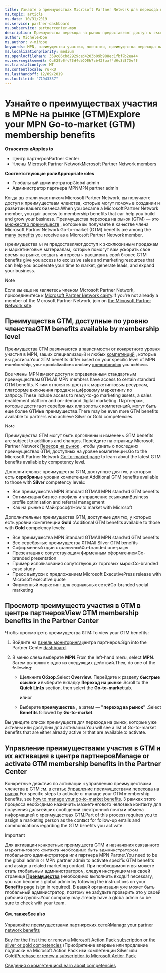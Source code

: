 ```yaml
---
title: Узнайте о преимуществах Microsoft Partner Network для перехода на рынок | Центр партнеров
ms.topic: article
ms.date: 10/31/2019
ms.service: partner-dashboard
ms.subservice: partnercenter-mpn
description: Преимущества перехода на рынок предоставляют доступ к эксклюзивным продажам и маркетинговым материалам, которые помогут вам ускорить свое время на рынке, создать интересы и расширить свой бизнес.
author: MicheleHope
ms.author: v-mihope
keywords: MPN, преимущества участия, членство, преимущества перехода на рынок, переход на рынок, переход на рынок, GTM, членство Gold, Серебряное членство
ms.localizationpriority: medium
ms.openlocfilehash: 359c86cbd2929ced4203b09b988ec1fbf7b2ea44
ms.sourcegitcommit: 9a628b8fc73d4db995b7cb42faaf4d6c3b573e45
ms.translationtype: MT
ms.contentlocale: ru-RU
ms.lasthandoff: 12/09/2019
ms.locfileid: "74943337"
---
```

# <a name="explore-your-mpn-go-to-market-gtm-membership-benefits"></a><span data-ttu-id="205ab-104">Узнайте о преимуществах участия в MPNе на рынке (GTM)</span><span class="sxs-lookup"><span data-stu-id="205ab-104">Explore your MPN Go-to-market (GTM) membership benefits</span></span>

<span data-ttu-id="205ab-105">**Относится к**</span><span class="sxs-lookup"><span data-stu-id="205ab-105">**Applies to**</span></span>

- <span data-ttu-id="205ab-106">Центр партнеров</span><span class="sxs-lookup"><span data-stu-id="205ab-106">Partner Center</span></span>
- <span data-ttu-id="205ab-107">Члены Microsoft Partner Network</span><span class="sxs-lookup"><span data-stu-id="205ab-107">Microsoft Partner Network members</span></span>

<span data-ttu-id="205ab-108">**Соответствующие роли**</span><span class="sxs-lookup"><span data-stu-id="205ab-108">**Appropriate roles**</span></span>

- <span data-ttu-id="205ab-109">Глобальный администратор</span><span class="sxs-lookup"><span data-stu-id="205ab-109">Global admin</span></span>
- <span data-ttu-id="205ab-110">Администратор партнера MPN</span><span class="sxs-lookup"><span data-stu-id="205ab-110">MPN partner admin</span></span>

<span data-ttu-id="205ab-111">Когда вы стали участником Microsoft Partner Network, вы получаете доступ к преимуществам членства, которые могут помочь в создании и развитии вашего бизнеса.</span><span class="sxs-lookup"><span data-stu-id="205ab-111">When you became a Microsoft Partner Network member, you gain access to membership benefits that can help you build and grow your business.</span></span> <span data-ttu-id="205ab-112">Преимущества перехода на рынок (GTM) — это [множество преимуществ](https://partner.microsoft.com/manage-your-partner-network-benefits) , которые вы получаете в качестве члена Microsoft Partner Network.</span><span class="sxs-lookup"><span data-stu-id="205ab-112">Go-to-market (GTM) benefits are among the [many benefits](https://partner.microsoft.com/manage-your-partner-network-benefits) you receive as a Microsoft Partner Network member.</span></span> 

<span data-ttu-id="205ab-113">Преимущества GTM предоставляют доступ к эксклюзивным продажам и маркетинговым материалам, которые помогут вам ускорить свое время на рынке, создать интересы и расширить свой бизнес.</span><span class="sxs-lookup"><span data-stu-id="205ab-113">GTM benefits give you access to exclusive sales and marketing resources that can help you accelerate your time to market, generate leads, and expand your business.</span></span>

>[!NOTE]
><span data-ttu-id="205ab-114">Если вы еще не являетесь членом Microsoft Partner Network, присоединитесь к [Microsoft Partner Network сайту](https://partner.microsoft.com/membership).</span><span class="sxs-lookup"><span data-stu-id="205ab-114">If you're not already a member of the Microsoft Partner Network, join on [the Microsoft Partner Network site](https://partner.microsoft.com/membership).</span></span>


## <a name="gtm-benefits-available-by-membership-level"></a><span data-ttu-id="205ab-115">Преимущества GTM, доступные по уровню членства</span><span class="sxs-lookup"><span data-stu-id="205ab-115">GTM benefits available by membership level</span></span>

<span data-ttu-id="205ab-116">Преимущества GTM различаются в зависимости от конкретного уровня участия в MPN, ваших специализаций и любых [компетенций](learn-about-competencies.md) , которые вы достиги.</span><span class="sxs-lookup"><span data-stu-id="205ab-116">Your GTM benefits differ based on your specific level of MPN membership, your specializations and any [competencies](learn-about-competencies.md) you achieve.</span></span>

<span data-ttu-id="205ab-117">Все члены MPN имеют доступ к определенным стандартным преимуществам GTM.</span><span class="sxs-lookup"><span data-stu-id="205ab-117">All MPN members have access to certain standard GTM benefits.</span></span> <span data-ttu-id="205ab-118">К ним относятся доступ к маркетинговым ресурсам, платформе включения продаж и цифровому маркетингу по запросу.</span><span class="sxs-lookup"><span data-stu-id="205ab-118">These include access to ready-to-go marketing assets, a sales enablement platform and on-demand digital marketing.</span></span> <span data-ttu-id="205ab-119">Партнерам, которые достигают серебряных или золотых компетенций, могут быть еще более GTMые преимущества.</span><span class="sxs-lookup"><span data-stu-id="205ab-119">There may be even more GTM benefits available to partners who achieve Silver or Gold competencies.</span></span>

>[!NOTE]
><span data-ttu-id="205ab-120">Преимущества GTM могут быть дополнены и изменены.</span><span class="sxs-lookup"><span data-stu-id="205ab-120">GTM benefits are subject to additions and changes.</span></span> <span data-ttu-id="205ab-121">Перейдите на страницу Microsoft Partner Network [Переход на рынок](https://partner.microsoft.com/membership/go-to-market) , чтобы узнать о последних преимуществах GTM, доступных на уровне компетенции.</span><span class="sxs-lookup"><span data-stu-id="205ab-121">Go to the Microsoft Partner Network [Go-to-market page](https://partner.microsoft.com/membership/go-to-market) to learn about the latest GTM benefits available by competency level.</span></span>

<span data-ttu-id="205ab-122">Дополнительные преимущества GTM, доступные для тех, у которых есть **серебряные** уровни компетенции:</span><span class="sxs-lookup"><span data-stu-id="205ab-122">Additional GTM benefits available to those with **Silver** competency levels:</span></span>

- <span data-ttu-id="205ab-123">Все преимущества MPN Standard GTM</span><span class="sxs-lookup"><span data-stu-id="205ab-123">All MPN standard GTM benefits</span></span>
- <span data-ttu-id="205ab-124">Оптимизация бизнес-профиля и управление ссылками</span><span class="sxs-lookup"><span data-stu-id="205ab-124">Business profile optimization and referral management</span></span>
- <span data-ttu-id="205ab-125">Как на рынке с Майкрософт</span><span class="sxs-lookup"><span data-stu-id="205ab-125">How to market with Microsoft</span></span>

<span data-ttu-id="205ab-126">Дополнительные преимущества GTM, доступные для тех, у которых есть уровни компетенции **Gold** :</span><span class="sxs-lookup"><span data-stu-id="205ab-126">Additional GTM benefits available to those with **Gold** competency levels:</span></span>

- <span data-ttu-id="205ab-127">Все преимущества MPN Standard GTM</span><span class="sxs-lookup"><span data-stu-id="205ab-127">All MPN standard GTM benefits</span></span>
- <span data-ttu-id="205ab-128">Все серебряные преимущества GTM</span><span class="sxs-lookup"><span data-stu-id="205ab-128">All Silver GTM benefits</span></span>
- <span data-ttu-id="205ab-129">Софирменный один страничный</span><span class="sxs-lookup"><span data-stu-id="205ab-129">Co-branded one-pager</span></span>
- <span data-ttu-id="205ab-130">Презентация с сопутствующим фирменным оформлением</span><span class="sxs-lookup"><span data-stu-id="205ab-130">Co-branded presentation</span></span>
- <span data-ttu-id="205ab-131">Пример использования сопутствующих торговых марок</span><span class="sxs-lookup"><span data-stu-id="205ab-131">Co-branded case study</span></span>
- <span data-ttu-id="205ab-132">Пресс выпуски с предложением Microsoft Executive</span><span class="sxs-lookup"><span data-stu-id="205ab-132">Press release with Microsoft executive quote</span></span>
- <span data-ttu-id="205ab-133">Фирменный маркетинг для социальных сетей</span><span class="sxs-lookup"><span data-stu-id="205ab-133">Co-branded social marketing</span></span>

## <a name="view-gtm-membership-benefits-in-the-partner-center"></a><span data-ttu-id="205ab-134">Просмотр преимуществ участия в GTM в центре партнеров</span><span class="sxs-lookup"><span data-stu-id="205ab-134">View GTM membership benefits in the Partner Center</span></span>

<span data-ttu-id="205ab-135">Чтобы просмотреть преимущества GTM:</span><span class="sxs-lookup"><span data-stu-id="205ab-135">To view your GTM benefits:</span></span>

1. <span data-ttu-id="205ab-136">Войдите на [панель мониторинга]( https://docs.microsoft.com/partner-center/)центра партнеров.</span><span class="sxs-lookup"><span data-stu-id="205ab-136">Sign into the Partner Center [dashboard]( https://docs.microsoft.com/partner-center/).</span></span>

2. <span data-ttu-id="205ab-137">В меню слева выберите **MPN**.</span><span class="sxs-lookup"><span data-stu-id="205ab-137">From the left-hand menu, select **MPN**.</span></span> <span data-ttu-id="205ab-138">Затем выполните одно из следующих действий.</span><span class="sxs-lookup"><span data-stu-id="205ab-138">Then, do one of the following:</span></span>

    - <span data-ttu-id="205ab-139">Щелкните **Обзор**.</span><span class="sxs-lookup"><span data-stu-id="205ab-139">Select **Overview**.</span></span> <span data-ttu-id="205ab-140">Перейдите к разделу **быстрые ссылки** и выберите вкладку **Переход на рынке** .</span><span class="sxs-lookup"><span data-stu-id="205ab-140">Scroll to the **Quick Links** section, then select the **Go-to-market** tab.</span></span>

      <span data-ttu-id="205ab-141">или</span><span class="sxs-lookup"><span data-stu-id="205ab-141">or</span></span>

    - <span data-ttu-id="205ab-142">Выберите **преимущества** , а затем — **"переход на рынок"** .</span><span class="sxs-lookup"><span data-stu-id="205ab-142">Select **Benefits** followed by **Go-to-market**.</span></span>

<span data-ttu-id="205ab-143">Вы увидите список преимуществ для перехода на рынок, которые уже активны или доступны для активации.</span><span class="sxs-lookup"><span data-stu-id="205ab-143">You will see a list of Go-to-market benefits that are either already active or that are available to activate.</span></span>

## <a name="manage-or-activate-gtm-membership-benefits-in-the-partner-center"></a><span data-ttu-id="205ab-144">Управление преимуществами участия в GTM и их активация в центре партнеров</span><span class="sxs-lookup"><span data-stu-id="205ab-144">Manage or activate GTM membership benefits in the Partner Center</span></span>

<span data-ttu-id="205ab-145">Конкретные действия по активации и управлению преимуществами членства в GTM см. [в статье Управление преимуществами перехода на рынок](manage-your-partner-network-benefits.md#manage-go-to-market-benefits).</span><span class="sxs-lookup"><span data-stu-id="205ab-145">For specific steps to activate or manage your GTM membership benefits, see [how to manage your go-to-market benefits](manage-your-partner-network-benefits.md#manage-go-to-market-benefits).</span></span> <span data-ttu-id="205ab-146">В рамках этого процесса необходимо назначить маркетингового человека контакту для получения дальнейших сообщений электронной почты и обмена информацией о преимуществах GTM.</span><span class="sxs-lookup"><span data-stu-id="205ab-146">Part of this process requires you to assign a marketing person as the contact for follow-up emails and communications regarding the GTM benefits you activate.</span></span>

>[!IMPORTANT]
><span data-ttu-id="205ab-147">Для активации конкретных преимуществ GTM и назначения связанного маркетингового контакта необходимо быть администратором глобального администратора или партнера MPN Partner.</span><span class="sxs-lookup"><span data-stu-id="205ab-147">You need to be the global admin or MPN partner admin to activate specific GTM benefits and assign a related marketing contact.</span></span> <span data-ttu-id="205ab-148">При необходимости вы можете стать глобальным администратором, следуя инструкциям на своей странице [**Преимущества**](https://partnercenter.microsoft.com/pcv/partnership/benefits) (необходимо выполнить вход).</span><span class="sxs-lookup"><span data-stu-id="205ab-148">If necessary, you can become a global admin by following the instructions on your [**Benefits** page](https://partnercenter.microsoft.com/pcv/partnership/benefits) (sign in required).</span></span> <span data-ttu-id="205ab-149">В вашей организации уже может быть глобальный администратор, поэтому не забудьте проверить это у своей рабочей группы.</span><span class="sxs-lookup"><span data-stu-id="205ab-149">Your company may already have a global admin so be sure to check with your team.</span></span>

#### <a name="see-also"></a><span data-ttu-id="205ab-150">См. также</span><span class="sxs-lookup"><span data-stu-id="205ab-150">See also</span></span>

[<span data-ttu-id="205ab-151">Управляйте преимуществами партнерских сетей</span><span class="sxs-lookup"><span data-stu-id="205ab-151">Manage your partner network benefits</span></span>](manage-your-partner-network-benefits.md)

<span data-ttu-id="205ab-152">[Buy for the first time or renew a Microsoft Action Pack subscription or the silver or gold competencies](mpn-get-action-pack.md) (Приобретение впервые или продление подписки на Microsoft Action Pack или компетенции Silver или Gold)</span><span class="sxs-lookup"><span data-stu-id="205ab-152">[Purchase or renew a subscription to Microsoft Action Pack](mpn-get-action-pack.md)</span></span>

[<span data-ttu-id="205ab-153">Сведения о компетенциях</span><span class="sxs-lookup"><span data-stu-id="205ab-153">Learn about competencies</span></span>](learn-about-competencies.md)
